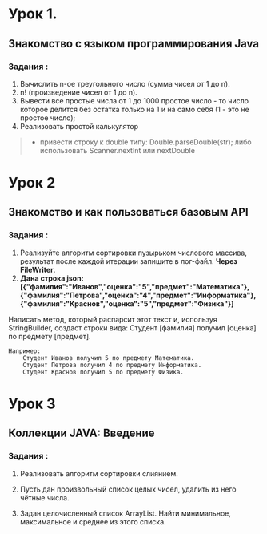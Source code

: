 # Урок 1.

## Знакомство с языком программирования Java 

### Задания :
1. Вычислить n-ое треугольного число (сумма чисел от 1 до n).
2. n! (произведение чисел от 1 до n).                                                                                                                 
3. Вывести все простые числа от 1 до 1000 простое число - то число которое делится без остатка только на 1 и на само себя (1 - это не простое число); 
4. Реализовать простой калькулятор                                                                                                                   

> * привести строку к double типу: Double.parseDouble(str); либо использовать Scanner.nextInt или nextDouble




# Урок 2
## Знакомство и как пользоваться базовым API
### Задания :
1. Реализуйте алгоритм сортировки пузырьком числового массива, результат после каждой итерации запишите в лог-файл. **Через FileWriter**.
2.  **Дана строка json:
    [{"фамилия":"Иванов","оценка":"5","предмет":"Математика"}, {"фамилия":"Петрова","оценка":"4","предмет":"Информатика"}, {"фамилия":"Краснов","оценка":"5","предмет":"Физика"}]**

Написать метод, который распарсит этот текст и, используя StringBuilder, создаст строки вида:
Студент [фамилия] получил [оценка] по предмету [предмет].

    Например:
        Студент Иванов получил 5 по предмету Математика.
        Студент Петрова получил 4 по предмету Информатика.
        Студент Краснов получил 5 по предмету Физика.

# Урок 3
## Коллекции JAVA: Введение
### Задания : 
1. Реализовать алгоритм сортировки слиянием.

2. Пусть дан произвольный список целых чисел, удалить из него чётные числа.

3. Задан целочисленный список ArrayList. Найти минимальное, максимальное и среднее из этого списка.